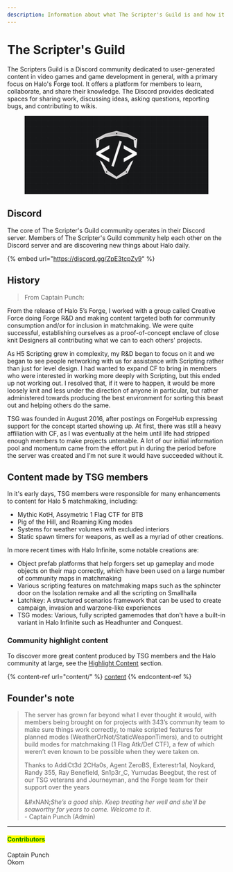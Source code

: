 ```yaml
---
description: Information about what The Scripter's Guild is and how it came to be.
---
```


# The Scripter's Guild

The Scripters Guild is a Discord community dedicated to user-generated content in video games and game development in general, with a primary focus on Halo's Forge tool. It offers a platform for members to learn, collaborate, and share their knowledge. The Discord provides dedicated spaces for sharing work, discussing ideas, asking questions, reporting bugs, and contributing to wikis.

<figure><img src="../.gitbook/assets/cover-tsg-placeholder.jpg" alt="The Scripter&#x27;s Guild is a community of Halo creators focused mostly around scripting"><figcaption></figcaption></figure>

## Discord

The core of The Scripter's Guild community operates in their Discord server. Members of The Scripter's Guild community help each other on the Discord server and are discovering new things about Halo daily.

{% embed url="https://discord.gg/ZpE3tcpZy9" %}

## History

> From Captain Punch:

From the release of Halo 5’s Forge, I worked with a group called Creative Force doing Forge R\&D and making content targeted both for community consumption and/or for inclusion in matchmaking. We were quite successful, establishing ourselves as a proof-of-concept enclave of close knit Designers all contributing what we can to each others' projects.

As H5 Scripting grew in complexity, my R\&D began to focus on it and we began to see people networking with us for assistance with Scripting rather than just for level design. I had wanted to expand CF to bring in members who were interested in working more deeply with Scripting, but this ended up not working out. I resolved that, if it were to happen, it would be more loosely knit and less under the direction of anyone in particular, but rather administered towards producing the best environment for sorting this beast out and helping others do the same.

TSG was founded in August 2016, after postings on ForgeHub expressing support for the concept started showing up. At first, there was still a heavy affiliation with CF, as I was eventually at the helm until life had stripped enough members to make projects untenable. A lot of our initial information pool and momentum came from the effort put in during the period before the server was created and I’m not sure it would have succeeded without it.



## Content made by TSG members

In it's early days, TSG members were responsible for many enhancements to content for Halo 5 matchmaking, including:

* Mythic KotH, Assymetric 1 Flag CTF for BTB
* Pig of the Hill, and Roaming King modes
* Systems for weather volumes with excluded interiors
* Static spawn timers for weapons, as well as a myriad of other creations.

In more recent times with Halo Infinite, some notable creations are:

* Object prefab platforms that help forgers set up gameplay and mode objects on their map correctly, which have been used on a large number of community maps in matchmaking
* Various scripting features on matchmaking maps such as the sphincter door on the Isolation remake and all the scripting on Smallhalla
* Latchkey: A structured scenarios framework that can be used to create campaign, invasion and warzone-like experiences
* TSG modes: Various, fully scripted gamemodes that don't have a built-in variant in Halo Infinite such as Headhunter and Conquest.

### Community highlight content

To discover more great content produced by TSG members and the Halo community at large, see the [Highlight Content](content/) section.

{% content-ref url="content/" %}
[content](content/)
{% endcontent-ref %}



## Founder's note

> The server has grown far beyond what I ever thought it would, with members being brought on for projects with 343’s community team to make sure things work correctly, to make scripted features for planned modes (WeatherOrNot/StaticWeaponTimers), and to outright build modes for matchmaking (1 Flag Atk/Def CTF), a few of which weren’t even known to be possible when they were taken on.
>
> Thanks to AddiCt3d 2CHa0s, Agent ZeroBS, Exterestr1al, Noykard, Randy 355, Ray Benefield, Sn1p3r\_C, Yumudas Beegbut, the rest of our TSG veterans and Journeyman, and the Forge team for their support over the years\
> \
> &#xNAN;_&#x53;he’s a good ship. Keep treating her well and she’ll be seaworthy for years to come. Welcome to it._\
> \- Captain Punch (Admin)



***

#### <mark style="color:green;">Contributors</mark>

Captain Punch\
Okom
